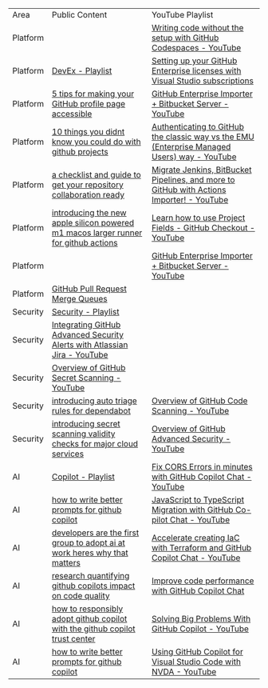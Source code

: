 

|     |     |     |
| --- | --- | --- |
| Area | Public Content | YouTube Playlist |
| Platform |     | [Writing code without the setup with GitHub Codespaces - YouTube](https://www.youtube.com/watch?v=I3UmeNf80e4) |
| Platform | [DevEx - Playlist](https://youtube.com/playlist?list=PL0lo9MOBetEEzm8JYJolDakwGNoCp2wZR&feature=shared) | [Setting up your GitHub Enterprise licenses with Visual Studio subscriptions](https://www.youtube.com/watch?v=P_zBgp_BE_I) |
| Platform | [5 tips for making your GitHub profile page accessible](https://github.blog/2023-10-26-5-tips-for-making-your-github-profile-page-accessible/) | [GitHub Enterprise Importer + Bitbucket Server - YouTube](https://www.youtube.com/watch?v=YHryuGAsseg) |
| Platform | [10 things you didnt know you could do with github projects](https://github.blog/2023-08-28-10-things-you-didnt-know-you-could-do-with-github-projects/) | [Authenticating to GitHub the classic way vs the EMU (Enterprise Managed Users) way - YouTube](https://www.youtube.com/watch?v=lwCm1ouN2ig) |
| Platform | [a checklist and guide to get your repository collaboration ready](https://github.blog/2023-08-04-a-checklist-and-guide-to-get-your-repository-collaboration-ready/) | [Migrate Jenkins, BitBucket Pipelines, and more to GitHub with Actions Importer! - YouTube](https://www.youtube.com/watch?v=S5SdOcw7ck8) |
| Platform | [introducing the new apple silicon powered m1 macos larger runner for github actions](https://github.blog/2023-10-02-introducing-the-new-apple-silicon-powered-m1-macos-larger-runner-for-github-actions/) | [Learn how to use Project Fields - GitHub Checkout - YouTube](https://www.youtube.com/watch?v=l83Zr1ckC9s) |
| Platform |     | [GitHub Enterprise Importer + Bitbucket Server - YouTube](https://www.youtube.com/watch?v=YHryuGAsseg) |
| Platform | [GitHub Pull Request Merge Queues](https://www.youtube.com/watch?v=XEZMgohmtts) |
| Security | [Security - Playlist](https://youtube.com/playlist?list=PL0lo9MOBetEFKkp9wHULc4JbNwZVVzJNQ&feature=shared) |
| Security | [Integrating GitHub Advanced Security Alerts with Atlassian Jira - YouTube](https://www.youtube.com/watch?v=L8-7KGz7fZw) |
| Security | [Overview of GitHub Secret Scanning - YouTube](https://www.youtube.com/watch?v=AVB60Vn_uxI) |
| Security | [introducing auto triage rules for dependabot](https://github.blog/2023-09-14-introducing-auto-triage-rules-for-dependabot/) | [Overview of GitHub Code Scanning - YouTube](https://www.youtube.com/watch?v=nLHi1rZKUcU) |
| Security | [introducing secret scanning validity checks for major cloud services](https://github.blog/2023-10-04-introducing-secret-scanning-validity-checks-for-major-cloud-services/) | [Overview of GitHub Advanced Security - YouTube](https://www.youtube.com/watch?v=5I14HZlVR38) |
| AI  | [Copilot - Playlist](https://youtube.com/playlist?list=PL0lo9MOBetEHOj4otTNH9_5rmp2leZnS_&feature=shared) | [Fix CORS Errors in minutes with GitHub Copilot Chat - YouTube](https://www.youtube.com/watch?v=D-gkwzExddk) |
| AI  | [how to write better prompts for github copilot](https://github.blog/2023-06-20-how-to-write-better-prompts-for-github-copilot/) | [JavaScript to TypeScript Migration with GitHub Co-pilot Chat - YouTube](https://www.youtube.com/watch?v=G72WYRipsb8) |
| AI  | [developers are the first group to adopt ai at work heres why that matters](https://github.blog/2023-10-27-developers-are-the-first-group-to-adopt-ai-at-work-heres-why-that-matters/) | [Accelerate creating IaC with Terraform and GitHub Copilot Chat - YouTube](https://www.youtube.com/watch?v=2KOw1DzkArw) |
| AI  | [research quantifying github copilots impact on code quality](https://github.blog/2023-10-10-research-quantifying-github-copilots-impact-on-code-quality/) | [Improve code performance with GitHub Copilot Chat](https://www.youtube.com/watch?v=whhq0-5ibac) |
| AI  | [how to responsibly adopt github copilot with the github copilot trust center](https://github.blog/2023-07-25-how-to-responsibly-adopt-github-copilot-with-the-github-copilot-trust-center/) | [Solving Big Problems With GitHub Copilot - YouTube](https://www.youtube.com/watch?v=kgHms6mLqGg) |
| AI  | [how to write better prompts for github copilot](https://github.blog/2023-06-20-how-to-write-better-prompts-for-github-copilot/) | [Using GitHub Copilot for Visual Studio Code with NVDA - YouTube](https://www.youtube.com/watch?v=NsGhRpmIUtY) |
